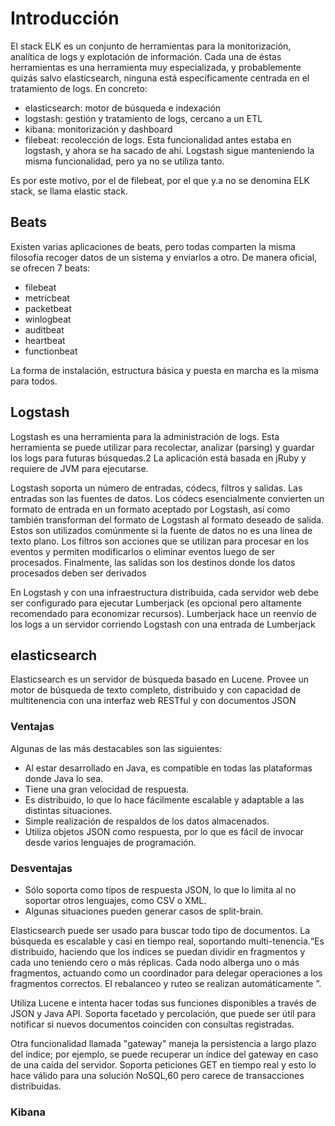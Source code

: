 # Introducción

El stack ELK es un conjunto de herramientas para la monitorización, analítica de logs y explotación de información. Cada una de éstas herramientas es una herramienta muy especializada, y probablemente quizás salvo elasticsearch, ninguna está específicamente centrada en el tratamiento de logs. En concreto:

* elasticsearch: motor de búsqueda e indexación
* logstash: gestión y tratamiento de logs, cercano a un ETL
* kibana: monitorización y dashboard
* filebeat: recolección de logs. Esta funcionalidad antes estaba en logstash, y ahora se ha sacado de ahí. Logstash sigue manteniendo la misma funcionalidad, pero ya no se utiliza tanto.

Es por este motivo, por el de filebeat, por el que y.a no se denomina ELK stack, se llama elastic stack.

## Beats

 Existen varias aplicaciones de beats, pero todas comparten la misma filosofía recoger datos de un sistema y enviarlos a otro. De manera oficial, se ofrecen 7 beats:

* filebeat
* metricbeat
* packetbeat
* winlogbeat
* auditbeat
* heartbeat
* functionbeat

La forma de instalación, estructura básica y puesta en marcha es la misma para todos.

## Logstash

Logstash es una herramienta para la administración de logs. Esta herramienta se puede utilizar para recolectar, analizar (parsing) y guardar los logs para futuras búsquedas.2​ La aplicación está basada en jRuby y requiere de JVM para ejecutarse.

Logstash soporta un número de entradas, códecs, filtros y salidas. Las entradas son las fuentes de datos. Los códecs esencialmente convierten un formato de entrada en un formato aceptado por Logstash, así como también transforman del formato de Logstash al formato deseado de salida. Estos son utilizados comúnmente si la fuente de datos no es una línea de texto plano. Los filtros son acciones que se utilizan para procesar en los eventos y permiten modificarlos o eliminar eventos luego de ser procesados. Finalmente, las salidas son los destinos donde los datos procesados deben ser derivados

En Logstash y con una infraestructura distribuida, cada servidor web debe ser configurado para ejecutar Lumberjack (es opcional pero altamente recomendado para economizar recursos). Lumberjack hace un reenvío de los logs a un servidor corriendo Logstash con una entrada de Lumberjack

## elasticsearch

Elasticsearch es un servidor de búsqueda basado en Lucene. Provee un motor de búsqueda de texto completo, distribuido y con capacidad de multitenencia con una interfaz web RESTful y con documentos JSON

### Ventajas
  
Algunas de las más destacables son las siguientes:

* Al estar desarrollado en Java, es compatible en todas las plataformas donde Java lo sea.
* Tiene una gran velocidad de respuesta.
* Es distribuido, lo que lo hace fácilmente escalable y adaptable a las distintas situaciones.
* Simple realización de respaldos de los datos almacenados.
* Utiliza objetos JSON como respuesta, por lo que es fácil de invocar desde varios lenguajes de programación.

### Desventajas

* Sólo soporta como tipos de respuesta JSON, lo que lo limita al no soportar otros lenguajes, como CSV o XML.
* Algunas situaciones pueden generar casos de split-brain.

Elasticsearch puede ser usado para buscar todo tipo de documentos. La búsqueda es escalable y casi en tiempo real, soportando multi-tenencia.​ “Es distribuido, haciendo que los índices se puedan dividir en fragmentos y cada uno teniendo cero o más réplicas. Cada nodo alberga uno o más fragmentos, actuando como un coordinador para delegar operaciones a los fragmentos correctos. El rebalanceo y ruteo se realizan automáticamente ”.

Utiliza Lucene e intenta hacer todas sus funciones disponibles a través de JSON y Java API. Soporta facetado y percolación,​ que puede ser útil para notificar si nuevos documentos coinciden con consultas registradas.

Otra funcionalidad llamada "gateway" maneja la persistencia a largo plazo del índice;​ por ejemplo, se puede recuperar un índice del gateway en caso de una caída del servidor. Soporta peticiones GET en tiempo real y esto lo hace válido para una solución NoSQL,60​ pero carece de transacciones distribuidas.

### Kibana